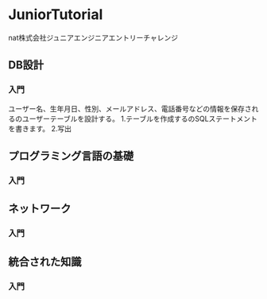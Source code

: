# JuniorTutorial
nat株式会社ジュニアエンジニアエントリーチャレンジ


## DB設計

### 入門
ユーザー名、生年月日、性別、メールアドレス、電話番号などの情報を保存されるのユーザーテーブルを設計する。
1.テーブルを作成するのSQLステートメントを書きます。
2.写出


## プログラミング言語の基礎

### 入門


## ネットワーク

### 入門


## 統合された知識

### 入門


